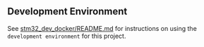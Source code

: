 ## Development Environment

See [stm32_dev_docker/README.md](https://github.com/cracked-machine/stm32_dev_docker) for instructions on using the `development environment` for this project.
